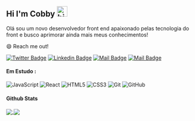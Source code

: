## Hi I'm Cobby <img src="https://user-images.githubusercontent.com/1303154/88677602-1635ba80-d120-11ea-84d8-d263ba5fc3c0.gif" width="28px" alt="hi">

Olá sou um novo desenvolvedor front end apaixonado pelas tecnologia do front e busco aprimorar
ainda mais meus conhecimentos!

:smile: Reach me out!

[![Twitter Badge](https://img.shields.io/badge/-@cobby-1ca0f1?style=flat&labelColor=1ca0f1&logo=twitter&logoColor=white&link=https://twitter.com/Ipenywis)](https://twitter.com/cobbyfps) [![Linkedin Badge](https://img.shields.io/badge/-Guilherme-0e76a8?style=flat&labelColor=0e76a8&logo=linkedin&logoColor=white)](https://www.linkedin.com/in/guilherme-matias-cobby-6b320615b/) [![Mail Badge](https://img.shields.io/badge/-@cobbyarts-e84393?style=flat&labelColor=e84393&logo=instagram&logoColor=white)](https://www.instagram.com/cobbyarts/) [![Mail Badge](https://img.shields.io/badge/-Guilherme-c0392b?style=flat&labelColor=c0392b&logo=gmail&logoColor=white)](mailto:gui.rodrigues962@gmail.com)

#### Em Estudo :

![JavaScript](https://img.shields.io/badge/-JavaScript-black?style=flat-square&logo=javascript)
![React](https://img.shields.io/badge/-React-black?style=flat-square&logo=react)
![HTML5](https://img.shields.io/badge/-HTML5-E34F26?style=flat-square&logo=html5&logoColor=white)
![CSS3](https://img.shields.io/badge/-CSS3-1572B6?style=flat-square&logo=css3)
![Git](https://img.shields.io/badge/-Git-black?style=flat-square&logo=git)
![GitHub](https://img.shields.io/badge/-GitHub-181717?style=flat-square&logo=github)

#### Github Stats

<a href="https://github.com/CobbyDEV/github-readme-stats">
  <img align="center" src="https://github-readme-stats.vercel.app/api?username=CobbyDEV&show_icons=true&theme=great-gatsby" />
</a>
<a href="https://github.com/CobbyDEV/convoychat">
  <img align="center" src="https://github-readme-stats.vercel.app/api/top-langs/?username=CobbyDEV&layout=compact&theme=great-gatsby" />
</a>
